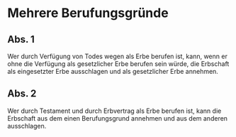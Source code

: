 # Mehrere Berufungsgründe



## Abs. 1

 Wer durch Verfügung von Todes wegen als Erbe berufen ist, kann, wenn er ohne die Verfügung als gesetzlicher Erbe berufen sein würde, die Erbschaft als eingesetzter Erbe ausschlagen und als gesetzlicher Erbe annehmen.

## Abs. 2

 Wer durch Testament und durch Erbvertrag als Erbe berufen ist, kann die Erbschaft aus dem einen Berufungsgrund annehmen und aus dem anderen ausschlagen. 

